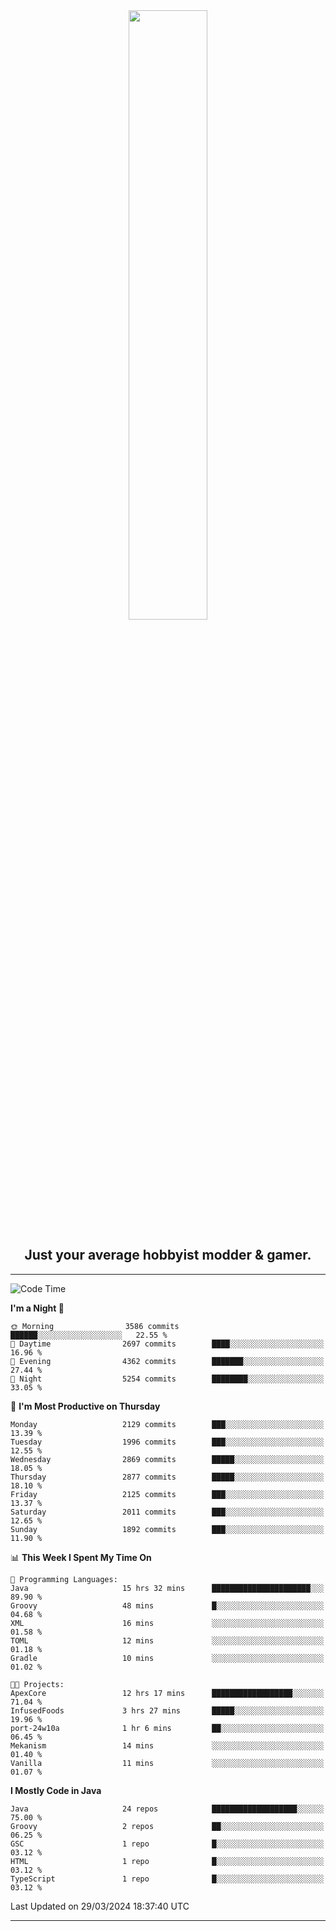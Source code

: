 <div align="center">
  <a href="https://apexmodder.xyz/"><img width="50%" height="50%" src="https://i.imgur.com/pc4HkGz.png"></a>
</div>
<h2 align="center">Just your average hobbyist modder & gamer.</h2>

---

<!--START_SECTION:waka-->
![Code Time](http://img.shields.io/badge/Code%20Time-946%20hrs%2012%20mins-blue)

**I'm a Night 🦉** 

```text
🌞 Morning                3586 commits        ██████░░░░░░░░░░░░░░░░░░░   22.55 % 
🌆 Daytime                2697 commits        ████░░░░░░░░░░░░░░░░░░░░░   16.96 % 
🌃 Evening                4362 commits        ███████░░░░░░░░░░░░░░░░░░   27.44 % 
🌙 Night                  5254 commits        ████████░░░░░░░░░░░░░░░░░   33.05 % 
```
📅 **I'm Most Productive on Thursday** 

```text
Monday                   2129 commits        ███░░░░░░░░░░░░░░░░░░░░░░   13.39 % 
Tuesday                  1996 commits        ███░░░░░░░░░░░░░░░░░░░░░░   12.55 % 
Wednesday                2869 commits        █████░░░░░░░░░░░░░░░░░░░░   18.05 % 
Thursday                 2877 commits        █████░░░░░░░░░░░░░░░░░░░░   18.10 % 
Friday                   2125 commits        ███░░░░░░░░░░░░░░░░░░░░░░   13.37 % 
Saturday                 2011 commits        ███░░░░░░░░░░░░░░░░░░░░░░   12.65 % 
Sunday                   1892 commits        ███░░░░░░░░░░░░░░░░░░░░░░   11.90 % 
```


📊 **This Week I Spent My Time On** 

```text
💬 Programming Languages: 
Java                     15 hrs 32 mins      ██████████████████████░░░   89.90 % 
Groovy                   48 mins             █░░░░░░░░░░░░░░░░░░░░░░░░   04.68 % 
XML                      16 mins             ░░░░░░░░░░░░░░░░░░░░░░░░░   01.58 % 
TOML                     12 mins             ░░░░░░░░░░░░░░░░░░░░░░░░░   01.18 % 
Gradle                   10 mins             ░░░░░░░░░░░░░░░░░░░░░░░░░   01.02 % 

🐱‍💻 Projects: 
ApexCore                 12 hrs 17 mins      ██████████████████░░░░░░░   71.04 % 
InfusedFoods             3 hrs 27 mins       █████░░░░░░░░░░░░░░░░░░░░   19.96 % 
port-24w10a              1 hr 6 mins         ██░░░░░░░░░░░░░░░░░░░░░░░   06.45 % 
Mekanism                 14 mins             ░░░░░░░░░░░░░░░░░░░░░░░░░   01.40 % 
Vanilla                  11 mins             ░░░░░░░░░░░░░░░░░░░░░░░░░   01.07 % 
```

**I Mostly Code in Java** 

```text
Java                     24 repos            ███████████████████░░░░░░   75.00 % 
Groovy                   2 repos             ██░░░░░░░░░░░░░░░░░░░░░░░   06.25 % 
GSC                      1 repo              █░░░░░░░░░░░░░░░░░░░░░░░░   03.12 % 
HTML                     1 repo              █░░░░░░░░░░░░░░░░░░░░░░░░   03.12 % 
TypeScript               1 repo              █░░░░░░░░░░░░░░░░░░░░░░░░   03.12 % 
```




 Last Updated on 29/03/2024 18:37:40 UTC
<!--END_SECTION:waka-->

---
